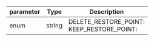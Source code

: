 | parameter | Type | Description |
| ----------- | ----------- |----------- |
| enum  |  string  | DELETE_RESTORE_POINT: <br/>KEEP_RESTORE_POINT:   |